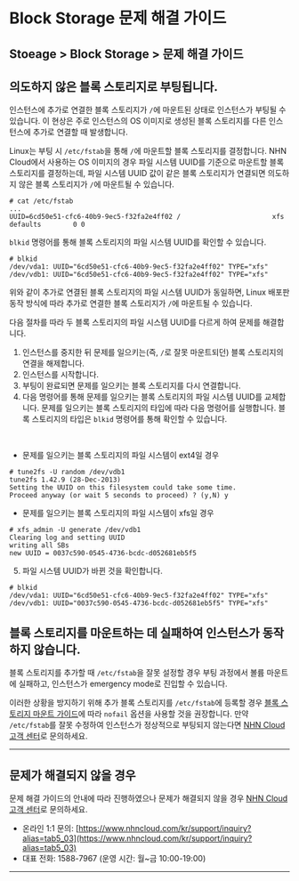 # Block Storage 문제 해결 가이드

## Stoeage > Block Storage > 문제 해결 가이드

## 의도하지 않은 블록 스토리지로 부팅됩니다.

인스턴스에 추가로 연결한 블록 스토리지가 `/`에 마운트된 상태로 인스턴스가 부팅될 수 있습니다. 이 현상은 주로 인스턴스의 OS 이미지로 생성된 블록 스토리지를 다른 인스턴스에 추가로 연결할 때 발생합니다.

Linux는 부팅 시 `/etc/fstab`을 통해 `/`에 마운트할 블록 스토리지를 결정합니다. NHN Cloud에서 사용하는 OS 이미지의 경우 파일 시스템 UUID를 기준으로 마운트할 블록 스토리지를 결정하는데, 파일 시스템 UUID 값이 같은 블록 스토리지가 연결되면 의도하지 않은 블록 스토리지가 `/`에 마운트될 수 있습니다.

```
# cat /etc/fstab
...
UUID=6cd50e51-cfc6-40b9-9ec5-f32fa2e4ff02 /                       xfs     defaults        0 0
```

`blkid` 명령어를 통해 블록 스토리지의 파일 시스템 UUID를 확인할 수 있습니다.

```
# blkid
/dev/vda1: UUID="6cd50e51-cfc6-40b9-9ec5-f32fa2e4ff02" TYPE="xfs"
/dev/vdb1: UUID="6cd50e51-cfc6-40b9-9ec5-f32fa2e4ff02" TYPE="xfs"
```

위와 같이 추가로 연결된 블록 스토리지의 파일 시스템 UUID가 동일하면, Linux 배포판 동작 방식에 따라 추가로 연결한 블록 스토리지가 `/`에 마운트될 수 있습니다.

다음 절차를 따라 두 블록 스토리지의 파일 시스템 UUID를 다르게 하여 문제를 해결합니다.

1. 인스턴스를 중지한 뒤 문제를 일으키는(즉, `/`로 잘못 마운트되던) 블록 스토리지의 연결을 해제합니다.
2. 인스턴스를 시작합니다.
3. 부팅이 완료되면 문제를 일으키는 블록 스토리지를 다시 연결합니다.
4. 다음 명령어를 통해 문제를 일으키는 블록 스토리지의 파일 시스템 UUID를 교체합니다. 문제를 일으키는 블록 스토리지의 타입에 따라 다음 명령어를 실행합니다. 블록 스토리지의 타입은 `blkid` 명령어를 통해 확인할 수 있습니다.
<br>

* 문제를 일으키는 블록 스토리지의 파일 시스템이 ext4일 경우

```
# tune2fs -U random /dev/vdb1
tune2fs 1.42.9 (28-Dec-2013)
Setting the UUID on this filesystem could take some time.
Proceed anyway (or wait 5 seconds to proceed) ? (y,N) y
```

* 문제를 일으키는 블록 스토리지의 파일 시스템이 xfs일 경우

```
# xfs_admin -U generate /dev/vdb1
Clearing log and setting UUID
writing all SBs
new UUID = 0037c590-0545-4736-bcdc-d052681eb5f5
```

5. 파일 시스템 UUID가 바뀐 것을 확인합니다.

```
# blkid
/dev/vda1: UUID="6cd50e51-cfc6-40b9-9ec5-f32fa2e4ff02" TYPE="xfs"
/dev/vdb1: UUID="0037c590-0545-4736-bcdc-d052681eb5f5" TYPE="xfs"
```

## 블록 스토리지를 마운트하는 데 실패하여 인스턴스가 동작하지 않습니다.

블록 스토리지를 추가할 때 `/etc/fstab`을 잘못 설정할 경우 부팅 과정에서 볼륨 마운트에 실패하고, 인스턴스가 emergency mode로 진입할 수 있습니다.

이러한 상황을 방지하기 위해 추가 블록 스토리지를 `/etc/fstab`에 등록할 경우 [블록 스토리지 마운트 가이드](https://docs.nhncloud.com/ko/Storage/Block%20Storage/ko/overview/#_4)에 따라 `nofail` 옵션을 사용할 것을 권장합니다. 만약 `/etc/fstab`를 잘못 수정하여 인스턴스가 정상적으로 부팅되지 않는다면 [NHN Cloud 고객 센터](https://www.nhncloud.com/kr/support)로 문의하세요.

***

 <!--문서 최하단에는 문제 해결 가이드의 안내에 따랐음에도 해결되지 않는 문제가 있거나, 문제 해결 가이드에서 제시하고 있는 상황 외의 문제가 있을 경우 도움을 받을 수 있도록 컨택 포인트를 아래와 같이 제시합니다. 템플릿에서 아래 내용을 삭제하지 않습니다. -->

## 문제가 해결되지 않을 경우

문제 해결 가이드의 안내에 따라 진행하였으나 문제가 해결되지 않을 경우 [NHN Cloud 고객 센터](https://www.nhncloud.com/kr/support)로 문의하세요.

* 온라인 1:1 문의: [https://www.nhncloud.com/kr/support/inquiry?alias=tab5_03](https://www.nhncloud.com/kr/support/inquiry?alias=tab5_03)
* 대표 전화: 1588-7967 (운영 시간: 월\~금 10:00-19:00)

***
